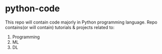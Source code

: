 # python-code
This repo will contain code majorly in Python programming language. 
Repo contains(or will contain) tutorials &amp; projects related to: 
1) Programming
2) ML
3) DL
